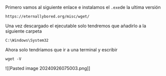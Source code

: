 Primero vamos al siguiente enlace e instalamos el `.exe`de la ultima versión
```
https://eternallybored.org/misc/wget/
```

Una vez descargado el ejecutable solo tendremos que añadirlo a la siguiente carpeta
```
C:\Windows\System32
```

Ahora solo tendriamos que ir a una terminal y escribir
```
wget -V
```
![[Pasted image 20240926075003.png]]